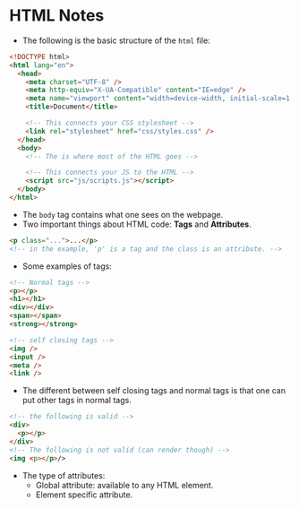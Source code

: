 # HTML Notes

- The following is the basic structure of the `html` file:

```html
<!DOCTYPE html>
<html lang="en">
  <head>
    <meta charset="UTF-8" />
    <meta http-equiv="X-UA-Compatible" content="IE=edge" />
    <meta name="viewport" content="width=device-width, initial-scale=1.0" />
    <title>Document</title>

    <!-- This connects your CSS stylesheet -->
    <link rel="stylesheet" href="css/styles.css" />
  </head>
  <body>
    <!-- The is where most of the HTML goes -->

    <!-- This connects your JS to the HTML -->
    <script src="js/scripts.js"></script>
  </body>
</html>
```

- The `body` tag contains what one sees on the webpage.
- Two important things about HTML code: **Tags** and **Attributes**.

```html
<p class="...">...</p>
<!-- in the example, 'p' is a tag and the class is an attribute. -->
```

- Some examples of tags:

```html
<!-- Normal tags -->
<p></p>
<h1></h1>
<div></div>
<span></span>
<strong></strong>

<!-- self closing tags -->
<img />
<input />
<meta />
<link />
```

- The different between self closing tags and normal tags is that one can put other tags in normal tags.

```html
<!-- the following is valid -->
<div>
  <p></p>
</div>
<!-- The following is not valid (can render though) -->
<img <p></p>/>
```

- The type of attributes:
  - Global attribute: available to any HTML element.
  - Element specific attribute.